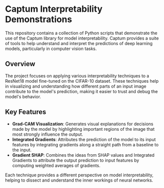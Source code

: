 # Captum Interpretability Demonstrations

This repository contains a collection of Python scripts that demonstrate the use of the Captum library for model interpretability. Captum provides a suite of tools to help understand and interpret the predictions of deep learning models, particularly in computer vision tasks.

## Overview

The project focuses on applying various interpretability techniques to a ResNet18 model fine-tuned on the CIFAR-10 dataset. These techniques help in visualizing and understanding how different parts of an input image contribute to the model's prediction, making it easier to trust and debug the model's behavior.

## Key Features

- **Grad-CAM Visualization**: Generates visual explanations for decisions made by the model by highlighting important regions of the image that most strongly influence the output.
- **Integrated Gradients**: Attributes the prediction of the model to its input features by integrating gradients along a straight path from a baseline to the input.
- **Gradient SHAP**: Combines the ideas from SHAP values and Integrated Gradients to attribute the output prediction to input features by computing weighted averages of gradients.

Each technique provides a different perspective on model interpretability, helping to dissect and understand the inner workings of neural networks.
